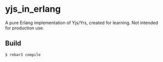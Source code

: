 yjs_in_erlang
=====

A pure Erlang implementation of Yjs/Yrs, created for learning. Not intended for production use.

Build
-----

    $ rebar3 compile
